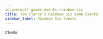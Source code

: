 ```yaml
---
id:overwolf-games-events-rainbow-six
title: Tom Clancy’s Rainbow Six Game Events
sidebar_label: Rainbow Six Events
---
```


#hello